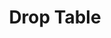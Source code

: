 ---
title: Drop Table
index: true
icon: square-caret-down
category:
  - Docs-MySQL

footer: false
---